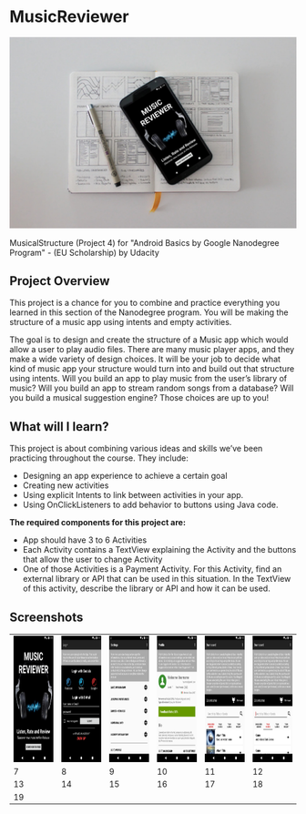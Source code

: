 # MusicReviewer
![Cover](/assets/smartmockups_k7o08541.jpg)

MusicalStructure (Project 4) for "Android Basics by Google Nanodegree Program" - (EU Scholarship) by Udacity

## Project Overview
This project is a chance for you to combine and practice everything you learned in this section of the Nanodegree program. You will be making the structure of a music app using intents and empty activities.

The goal is to design and create the structure of a Music app which would allow a user to play audio files. There are many music player apps, and they make a wide variety of design choices. It will be your job to decide what kind of music app your structure would turn into and build out that structure using intents. Will you build an app to play music from the user’s library of music? Will you build an app to stream random songs from a database? Will you build a musical suggestion engine? Those choices are up to you!

## What will I learn?
This project is about combining various ideas and skills we’ve been practicing throughout the course. They include:

* Designing an app experience to achieve a certain goal
* Creating new activities
* Using explicit Intents to link between activities in your app.
* Using OnClickListeners to add behavior to buttons using Java code.

**The required components for this project are:**
* App should have 3 to 6 Activities
* Each Activity contains a TextView explaining the Activity and the buttons that allow the user to change Activity
* One of those Activities is a Payment Activity. For this Activity, find an external library or API that can be used in this situation. In the TextView of this activity, describe the library or API and how it can be used.

## Screenshots
<table style="margin-left: auto; margin-right: auto;" border="0">
<tbody>
<tr>
<td><img src="https://github.com/Redjack1888/MusicReviewer/blob/master/assets/Screenshot_1583971852.png" width="125" height="222" /></td>
<td><img src="https://github.com/Redjack1888/MusicReviewer/blob/master/assets/Screenshot_1583971910.png" width="125" height="222" /></td>
<td><img src="https://github.com/Redjack1888/MusicReviewer/blob/master/assets/Screenshot_1583971934.png" width="125" height="222" /></td>
<td><img src="https://github.com/Redjack1888/MusicReviewer/blob/master/assets/Screenshot_1583971950.png" width="125" height="222" /></td>
<td><img src="https://github.com/Redjack1888/MusicReviewer/blob/master/assets/Screenshot_1583971980.png" width="125" height="222" /></td>
<td><img src="https://github.com/Redjack1888/MusicReviewer/blob/master/assets/Screenshot_1583971994.png" width="125" height="222" /></td>  
</tr>
<tr>
<td>7</td>
<td>8</td>
<td>9</td>
<td>10</td>
<td>11</td>
<td>12</td>  
</tr>
<tr>
<td>13</td>
<td>14</td>
<td>15</td>
<td>16</td>
<td>17</td>
<td>18</td>  
</tr>
<tr>
<td>19</td>
<td></td>
<td></td>
<td></td>
<td></td>
<td></td>  
</tr>    
</tbody>
</table>

